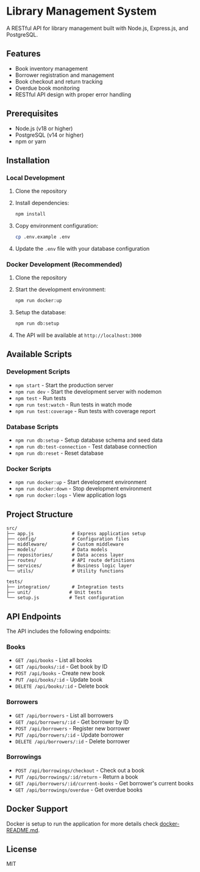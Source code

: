 # Library Management System

A RESTful API for library management built with Node.js, Express.js, and PostgreSQL.

## Features

- Book inventory management
- Borrower registration and management
- Book checkout and return tracking
- Overdue book monitoring
- RESTful API design with proper error handling

## Prerequisites

- Node.js (v18 or higher)
- PostgreSQL (v14 or higher)
- npm or yarn

## Installation

### Local Development

1. Clone the repository
2. Install dependencies:

   ```bash
   npm install
   ```

3. Copy environment configuration:

   ```bash
   cp .env.example .env
   ```

4. Update the `.env` file with your database configuration

### Docker Development (Recommended)

1. Clone the repository
2. Start the development environment:

   ```bash
   npm run docker:up
   ```

3. Setup the database:

   ```bash
   npm run db:setup
   ```

4. The API will be available at `http://localhost:3000`

## Available Scripts

### Development Scripts

- `npm start` - Start the production server
- `npm run dev` - Start the development server with nodemon
- `npm test` - Run tests
- `npm run test:watch` - Run tests in watch mode
- `npm run test:coverage` - Run tests with coverage report

### Database Scripts

- `npm run db:setup` - Setup database schema and seed data
- `npm run db:test-connection` - Test database connection
- `npm run db:reset` - Reset database

### Docker Scripts

- `npm run docker:up` - Start development environment
- `npm run docker:down` - Stop development environment
- `npm run docker:logs` - View application logs

## Project Structure

```
src/
├── app.js              # Express application setup
├── config/             # Configuration files
├── middleware/         # Custom middleware
├── models/             # Data models
├── repositories/       # Data access layer
├── routes/             # API route definitions
├── services/           # Business logic layer
└── utils/              # Utility functions

tests/
├── integration/        # Integration tests
├── unit/              # Unit tests
└── setup.js           # Test configuration
```

## API Endpoints

The API includes the following endpoints:

### Books

- `GET /api/books` - List all books
- `GET /api/books/:id` - Get book by ID
- `POST /api/books` - Create new book
- `PUT /api/books/:id` - Update book
- `DELETE /api/books/:id` - Delete book

### Borrowers

- `GET /api/borrowers` - List all borrowers
- `GET /api/borrowers/:id` - Get borrower by ID
- `POST /api/borrowers` - Register new borrower
- `PUT /api/borrowers/:id` - Update borrower
- `DELETE /api/borrowers/:id` - Delete borrower

### Borrowings

- `POST /api/borrowings/checkout` - Check out a book
- `PUT /api/borrowings/:id/return` - Return a book
- `GET /api/borrowers/:id/current-books` - Get borrower's current books
- `GET /api/borrowings/overdue` - Get overdue books

## Docker Support

Docker is setup to run the application for more details check [docker-README.md](docker-README.md).

## License

MIT
